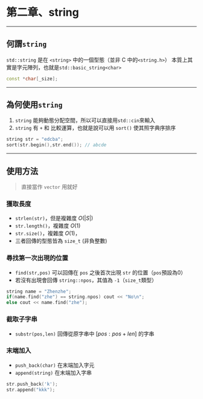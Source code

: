 # 第二章、string
---

## 何謂`string`
`std::string` 是在 `<string>` 中的一個型態（並非 C 中的`<string.h>`）
本質上其實是字元陣列，也就是`std::basic_string<char>`
```cpp
const *char[_size];
```
---

## 為何使用`string`
1. `string` 能夠動態分配空間，所以可以直接用`std::cin`來輸入
2. `string` 有 `+` 和 比較運算，也就是說可以用 `sort()` 使其照字典序排序
```cpp
string str = "edcba";
sort(str.begin(),str.end()); // abcde
```

---

## 使用方法
> 直接當作 `vector` 用就好
### 獲取長度
- `strlen(str)`，但是複雜度 $O(|S|)$
- `str.length()`，複雜度 $O(1)$
- `str.size()`，複雜度 $O(1)$，
- 三者回傳的型態皆為 `size_t` (非負整數)

### 尋找第一次出現的位置
- `find(str,pos)` 可以回傳在 `pos` 之後首次出現 `str` 的位置（`pos`預設為0）
- 若沒有出現會回傳 `string::npos`，其值為 `-1`（`size_t`類型）
```cpp
string name = "Zhenzhe";
if(name.find("zhe") == string.npos) cout << "No\n";
else cout << name.find("zhe");
```

### 截取子字串
- `substr(pos,len)` 回傳從原字串中 $[pos:pos+len]$ 的字串

### 末端加入
- `push_back(char)` 在末端加入字元
- `append(string)` 在末端加入字串
```cpp
str.push_back('k');
str.append("kkk");
```
